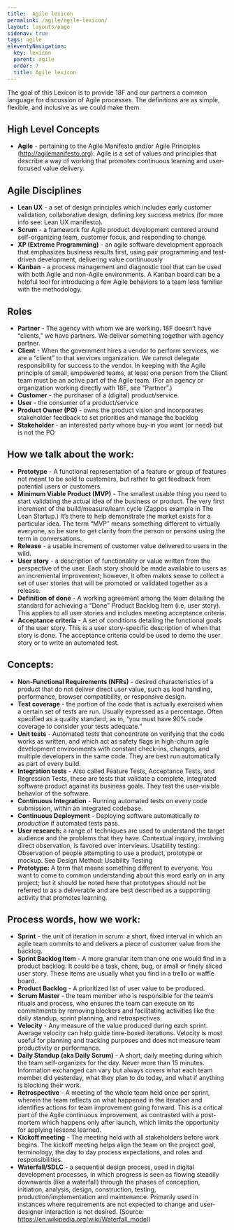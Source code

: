 ```yaml
---
title:  Agile lexicon
permalink: /agile/agile-lexicon/
layout: layouts/page
sidenav: true
tags: agile
eleventyNavigation: 
  key: lexicon
  parent: agile
  order: 7
  title: Agile lexicon
---
```


The goal of this Lexicon is to provide 18F and our partners a  common language for discussion of Agile processes. The definitions are as simple, flexible, and inclusive as we could make them.

## High Level Concepts
- **Agile** - pertaining to the Agile Manifesto and/or Agile Principles (http://agilemanifesto.org). Agile is a set of values and principles that describe a way of working that promotes continuous learning and user-focused value delivery.

## Agile Disciplines
- **Lean UX** - a set of design principles which includes early customer validation, collaborative design, defining key success metrics (for more info see: Lean UX manifesto).
- **Scrum** - a framework for Agile product development centered around self-organizing team, customer focus, and responding to change.
- **XP (Extreme Programming)** - an agile software development approach that emphasizes business results first, using pair programming and test-driven development, delivering value continuously
- **Kanban** - a process management and diagnostic tool that can be used with both Agile and non-Agile environments.  A Kanban board can be a helpful tool for introducing a few Agile behaviors to a team less familiar with the methodology.

## Roles
- **Partner** - The agency with whom we are working. 18F doesn’t have “clients,” we have partners. We deliver something together with agency partner.  
- **Client** - When the government hires a vendor to perform services, we are a “client” to that services organization. We cannot delegate responsibility for success to the vendor. In keeping with the Agile principle of small, empowered teams, at least one person from the Client team must be an active part of the Agile team. (For an agency or organization working directly with 18F, see “Partner”.)
- **Customer** - the purchaser of a (digital) product/service.
- **User** - the consumer of a product/service
- **Product Owner (PO)** - owns the product vision and incorporates stakeholder feedback to set priorities and manage the backlog
- **Stakeholder** - an interested party whose buy-in you want (or need) but is not the PO


## How we talk about the work:
- **Prototype** - A functional representation of a feature or group of features not meant to be sold to customers, but rather to get feedback from potential users or customers.
- **Minimum Viable Product (MVP)** - The smallest usable thing you need to start validating the actual idea of the business or product. The very first increment of the build/measure/learn cycle (Zappos example in The Lean Startup.) It’s there to help demonstrate the market exists for a particular idea. The term “MVP” means something different to virtually everyone, so be sure to get clarity from the person or persons using the term in conversations.
- **Release** - a usable increment of customer value delivered to users in the wild.
- **User story** - a description of functionality or value written from the perspective of the user.  Each story should be made available to users as an incremental improvement; however, it often makes sense to collect a set of user stories that will be promoted or validated together as a release.  
- **Definition of done** -  A working agreement among the team detailing the standard for achieving a “Done” Product Backlog Item (i.e, user story). This applies to all user stories and includes meeting acceptance criteria.
- **Acceptance criteria** - A set of conditions detailing the functional goals of the user story. This is a user story-specific description of when that story is done. The acceptance criteria could be used to demo the user story or to write an automated test.

## Concepts:
- **Non-Functional Requirements (NFRs)**  - desired characteristics of a product that do not deliver direct user value, such as load handling, performance, browser compatibility, or responsive design.
- **Test coverage** - the portion of the code that is actually exercised when a certain set of tests are run. Usually expressed as a percentage. Often specified as a quality standard, as in, “you must have 90% code coverage to consider your tests adequate.”
- **Unit tests** - Automated tests that concentrate on verifying that the code works as written, and which act as safety flags in high-churn agile development environments with constant check-ins, changes, and multiple developers in the same code. They are best run automatically as part of every build.
- **Integration tests** - Also called Feature Tests, Acceptance Tests, and Regression Tests, these are tests that validate a complete, integrated software product against its business goals. They test the user-visible behavior of the software.
- **Continuous Integration** - Running automated tests on every code submission, within an integrated codebase.
- **Continuous Deployment** - Deploying software automatically _to production_ if automated tests pass.
- **User research:** a range of techniques are used to understand the target audience and the problems that they have. Contextual inquiry, involving direct observation, is favored over interviews.
Usability testing: Observation of people attempting to use a product, prototype or mockup.  See Design Method: Usability Testing
- **Prototype:** A term that means something different to everyone. You want to come to common understanding about this word early on in any project; but it should be noted here that prototypes should not be referred to as a deliverable and are best described as a supporting activity that promotes learning.  

## Process words, how we work:
- **Sprint** - the unit of iteration in scrum: a short, fixed interval in which an agile team commits to and delivers a piece of customer value from the backlog.
- **Sprint Backlog Item** - A more granular item than one one would find in a product backlog. It could be a task, chore, bug, or small or finely sliced user story. These items are usually what you find in a trello or waffle board.
- **Product Backlog** - A prioritized list of user value to be produced.
- **Scrum Master** - the team member who is responsible for the team’s rituals and process, who ensures the team can execute on its commitments by removing blockers and facilitating activities like the daily standup, sprint planning, and retrospectives.
- **Velocity** - Any measure of the value produced during each sprint.  Average velocity can help guide time-boxed iterations.  Velocity is most useful for planning and tracking purposes and does not measure team productivity or performance.
- **Daily Standup (aka Daily Scrum)** - A short, daily meeting during which the team self-organizes for the day. Never more than 15 minutes. Information exchanged can vary but always covers what each team member did yesterday, what they plan to do today, and what if anything is blocking their work.
- **Retrospective** -  A meeting of the whole team held once per sprint, wherein the team reflects on what happened in the iteration and identifies actions for team improvement going forward.  This is a critical part of the Agile continuous improvement, as contrasted with a post-mortem which happens only after launch, which limits the opportunity for applying lessons learned.
- **Kickoff meeting** - The meeting held with all stakeholders before work begins.   The kickoff meeting helps align the team on the project goal, terminology, the day to day process expectations, and roles and responsibilities.  
- **Waterfall/SDLC** - a sequential design process, used in digital development processes, in which progress is seen as flowing steadily downwards (like a waterfall) through the phases of conception, initiation, analysis, design, construction, testing, production/implementation and maintenance. Primarily used in instances where requirements are not expected to change and user-designer interaction is not desired. (Source: https://en.wikipedia.org/wiki/Waterfall_model)
